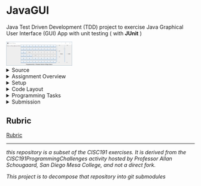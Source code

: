 # JavaGUI
 
Java Test Driven Development (TDD) project to exercise Java Graphical User Interface (GUI) App with unit testing ( with **JUnit** )

<img src="./images/GoneFishing_play.png" width="35%" alt="gone fishing!">


<details id="source">
  <summary>Source</summary>

 <em>derived from CISC191GUI</em><br>
 
![220px-MesaLogo](https://github.com/schougaard/SanDiegoMesaCISC191ProgrammingChallenges/assets/716243/334f6724-6afa-4198-9eff-7c49c472cd35)

# San Diego Mesa College CISC 191 Programming Challenges
Programming challenges for San Diego Community College CISC 191 Intermediate Java classes.

Created by
- Professor Dr. Tasha Frankie
- and Professor [Allan Schougaard](https://github.com/schougaard), San Diego Mesa College.

With contributions from: 
- Dom David,
- [Dan Sullivan](https://github.com/uid100)

[source](#source)
<hr />
</details>

<details id="overview">
 <summary>Assignment Overview</summary>

In this assignment you will implementing a simple fishing game that will have you explore many of the most common widgets in the Java Swing library. You will also be asked to consider coding the connection between the GUI and the code behind the scenes using the model-view-controller software design pattern.

  <details id="api">
   <summary>Java APIs</summary>
   
Learning Java APIs can help you develop a variety of skills, including:
 - **Problem-solving skills:** Java APIs provide a wide range of functionality that can be used to solve a variety of problems. Learning how to use Java APIs effectively will help you develop your problem-solving skills.
 - **Analytical skills:** When using Java APIs, you need to be able to understand the documentation and identify the appropriate classes and methods to use. This will help you develop your analytical skills.
 - **Design skills:** Java APIs can be used to design and implement complex applications. Learning how to use Java APIs effectively will help you develop your design skills.
 - **Coding skills:** Java APIs are written in Java, so learning how to use them will help you improve your Java coding skills.
 - **API development skills:** Once you have a good understanding of how to use Java APIs, you can start to develop your own APIs. This is a valuable skill that can make you more marketable to employers.

In addition to these general skills, learning specific Java APIs can also help you develop specific knowledge and expertise. For example, learning the JDBC API can help you develop expertise in database programming. Learning the Swing API can help you develop expertise in GUI development. And learning the Java EE APIs can help you develop expertise in enterprise application development.

Overall, learning Java APIs is a great way to develop your skills and make yourself a more valuable developer.

 </details>
 <details id="swing">
  <summary>Swing</summary>
  
Java Swing is a GUI widget toolkit for Java. It is part of Oracle's Java Foundation Classes (JFC) - an API for providing a graphical user interface for Java programs. Swing was developed to provide a more sophisticated set of GUI components than the earlier Abstract Window Toolkit (AWT). Swing components are platform-independent, meaning that they will look and behave the same on any platform that supports Java. Swing components are also lightweight, meaning that they do not consume a lot of system resources. Swing provides a wide variety of GUI components, including buttons, labels, text fields, menus, tables, and trees. Swing also supports a pluggable look and feel, which allows you to change the appearance of your Swing application without having to rewrite any code. Java Swing is a popular choice for developing graphical user interfaces for Java applications. It is used to develop a wide variety of applications, including desktop applications, web applications, and mobile applications.
  
  </details>
  
[overview](#overview)

<hr />
</details>

<details id="setup">
 <summary>Setup</summary>
    
1. From the <> Code dropdown link in the repository (above), download the Zip file to your computer.
2. Extract the files to your working folder
3. Open Eclipse and import the project.
   - You can use File>Import menu item or right-click in the Package Manager and choose Import.
   - Select General>Projects from Folder or Archive
   - Navigate into the project until you see the `bin` and `src` folders, and choose _open_
4. Expand the project in the package explorer and find the `.java` files below the `src` folder.

 [setup](#setup)
 <hr />
</details>

<details id="code-layout">
 <summary>Code Layout</summary>
 
You are going to make a game about fishing, and a low-fidelity rending of the GUI looks like this:

![Gone Fishing game in starting state.](images/GoneFishing_start.png)

The game is played by clicking on the buttons in the middle of the window:

![Gone Fishing game in partially played state.](images/GoneFishing_play.png)

The layout of this project is similar to the the java classes lab. You will implement the logic of several java classes and interfaces.

When the player clicks on a location without fish, the button turns into an icon indicating empty, and the number of tries is reduced. When the player clicks on a location with a school of fish, the button displays a fish icon, and the number of tries and the number of fish remaining are both reduced.

When the last fish has been caught or the last try has been used the game is over:

![Gone Fishing game when fishes win.](images/GoneFishing_done.png)

There are 3 main files you will edit in this programming assignment: `FishingButton`, `FishingButtonListener`, and `GoneFishingView`.

### FishingButton
The buttons for the "fishing" portion of this mini-game.

### FinishButtonListener
This will help handle the events and actions dealing with clicking the buttons.

### GoneFishingView
This is where you will add all the components that the users will see.

[code-layout](#code-layout)
 <hr />
</details>

<details id="programming-tasks">
 <summary>Programming Tasks</summary>

This assignment is a little different. In addition to ensuring the unit tests all pass, be sure that all the **User Stories** are implemented.

The tested portion of this programming assignment is very short. The majority of the work will be on creating the GUI and implementing the stories where you will work directly with the GUI rather than the tester file.

<details>
 <summary>User Stories</summary>
 
Implement the following user stories **one by one** in the order given. If you need additional help, see **Programming Tasks** for more detailed descriptions. 
1. As a computer user, I can see a window with the title "Gone Fishing" so I can see what program I am running.
2. As a computer user, when I click on the X in the top corner of the window, the program exits.
3. As a computer user, I can see instructions in the window.
4. As a computer user, I can see who programmed the game.
5. As a computer user, I can see the grid where the game is played. The grid is 6 by 6 buttons.
6. As a computer user, when I start the program, I can see all the UI widgets in the game.
7. As a player, I can see how many tries I have left on a slider, so I can see if I am winning. I start with 30 tries.
8. As a player, I can see how many schools of fish are left on a slider, so I can see if the fish are winning. The game starts with 10 schools of fish.
9. When I click on a button in the grid, it shows me if I caught a fish or not, so I can see my fishing skills.
10. When I click on a button in the grid, I cannot click on it again, so I cannot cheat.
11. When I click on a button, the number of tries goes down by one.
12. When I click on a button, and I caught a school of fish, the number of schools of fish goes down by one.
13. If I manage to catch all the fish before I run out of tries, I get a message: "Game Over - You Win!" and the program exits.
14. If I run out of tries before I have caught all the fish, I get a message: "Game Over - Fishes Win!" and the program exits.

</details>

<details>
  <summary>testGoneFishingButton</summary>

 - The buttons in the GUI will keep track of their row-col position in the grid.
   - Add the required instance variables (fields) to keep track of this information.
 - Complete the constructor to initialize the instance variables (fields)
 - Add the two getters to be able to get the row and column position of a FishingButton

</details>
<details>
  <summary>testGoneFishingView</summary>
  - Add an instance variable (field) in the GoneFishingView for a GoneFishingModel</li>
  - Constructor:
    - Don't forget to assign the model instance variable to the parameter of the constructor
    - Add a title to the JFrame. REMINDER: The class you are in extends [JFrame](https://docs.oracle.com/javase/8/docs/api/javax/swing/JFrame.html) so you have access to ALL public setters in `JFrame`. A GoneFishingView IS-A JFrame. Look through the API if you need reminders on available methods or use Eclipse's auto-suggest features. For example, you can write _**this**_ in the constructor to look through available methods of the JFrame API. The **this** keyword refers to the current instance of the object and the **dot** operator, of course, is how you access methods and public attributes of an object.
    - You'll be working with labels and buttons. Perhaps look through [this example](https://www.javatpoint.com/java-jframe) first to see if you can simply add to the `JFrame` then go back and try to get what you need in this actual programming assignment. The hope is you're at least comfortable adding components to the `JFrame`. Your current trouble should be in placing the components where you want them rather than being too afraid to add any component at all. :)<br />You can run the GoneFishingView class so that you can see what you are adding to the JFrame.
 - At this point, do not worry too much about the tester file and play around with getting widgets to the JFrame. Additional Hints are shown below

</details>
<details>
  <summary>GoneFishingView</summary>
You will have to use layout managers in this assignment so that you can position the components (widgets) on the JFrame where you want them to go. Run this file instead of the tester so that you can check out the GUI. Running the tester will close the GUI automatically thus preventing you from checking your progress on building the user interface.

1. Start by adding a BorderLayout to the main JFrame. Technically this is the default layout for JFrame, but it's being shown here to introduce you to the setLayout method and the creation of a layout manager object.&nbsp;<br />To add a layout, you must instantiate an object of that type (in this case BorderLayout) and then pass it to the setLayout method of the JFrame or JPanel.You can also do this in one line since we don't need to keep track of the instance of the layout manager.
```
this.setLayout(new BorderLayout()); //the this keyword refers to the instance of the GoneFishingView which IS-A JFrame.
```
You may need to import the necessary libraries to use BorderLayout like you have done when adding the other components.</p>
3. Positioning<br />
[BorderLayout diagram](images/positioning.png)<br />
At this point, you now have access to the BorderLayout positions as shown in the image above.
4. Add the first `JLabel` for the _instructions_ and add it to the West side.
```
JLabel instructions = new JLabel("Click on the buttons to fish");<br />this.add(instructions, BorderLayout.WEST);
```
But.... Let's actually add it to a `JPanel` and then add the `JPanel` to the `JFrame`.
If you consider the Gone Fishing preview, you are breaking up the JFrame into different areas that are managed by JPanels.
You will add the components to the `JPanel` and then finally place the `JPanel` in the `JFrame.`
```
JPanel instructions = new JPanel();                                    //Create the JPanel
JLabel instructionLabel = new JLabel("Click on the buttons to fish");  //Create and add the component to the JPanel
instructions.add(instructionLabel);
this.add(instructions,  BorderLayout.WEST)                             //add the JPanel to the JFrame in the WEST location
```

There is an overridden version of `add` where you can specify where to place the element as shown in the code above. 
BorderLayout holds static variables for the locations: `WEST`, `EAST`, `CENTER`, `NORTH`, `SOUTH`

</details>
<details>
  <summary>"fishing"Panel!</summary>

[Gone Fishing game at start of game.](images/GoneFishing_start)
The center of the JFrame holds all the buttons which is where the "fishing" will take place. Clicking on the buttons can lead to revealing a "fish".

1. Create a new `JPanel` and add a ![GridLayout](https://docs.oracle.com/javase%2F7%2Fdocs%2Fapi%2F%2F/java/awt/GridLayout.html) to hold enough buttons that are shown in the programming assignment.
     - When creating a GridLayout, there are two parameters that you pass to set the # of rows and the # of columns of the grid. As you add components to the JPanel, it would fill these "cells" from left to right and top to bottom.
     - Pause. Look at the model class now. Are there variables in this class that you should use that dictates how many buttons you should have in this fishing game? The model holds some instance variables that can be easily updated later if you wanted to alter the number of buttons. Use the model information when creating the buttons (how man
2. Write a nested loop that will allow you to generate the total number of buttons required. The nested loop should resemble a 2D array traversal because you will need the row and column information!
 The row-column information is required because the buttons in the GUI must store their row-column position!
3. Add the fishing buttons to the `JPanel` (not directly to the `JFrame`).</li>
4. Add the `JPanel` object to the center of the `JFrame`.</li>
5. You will revisit this section later to connect the listener class to the buttons so that they perform an action when there is a click event on them.

</details>
<details>
  <summary>SliderPanel</summary>

The instruction label was placed in a `JPanel` that was placed in the `WEST`, and the fishing buttons were placed in a `JPanel` that was then added to the center. What should you do with the Sliders?
 1. Create a JPanel where you will add the sliders</li>
 2. Create a Slider and figure out how to set its properties so that it's vertical and looks like the image in this programming assignment. Look for ways to change the following: maximum, tick spacing, paint ticks, paint labels, enabled/disabled, border
 3. Add a layout manager to the JPanel. What kind should you add?
    **Hint:** _If you want, you can think of that slider section as a 1-by-n grid!_
 4. Add the Sliders and any necessary labels to the JPanel.
 5. Add the JPanel to the JFrame on the EAST side.
 
 </details>
 <details>
  <summary>BottomLabel</summary>
  
 1. Create JPanel to hold the JLabel
 2. Add the JLabel to the JPanel
 3. Add the JPanel to the JFrame in the SOUTH.

At this point, you have put in a lot of work getting the user interface up and going. 
It should roughly resemble the layout in the picture, but some slight changes here and there should be ok. 
The tester does not test that the layout is exactly the same so you have some leeway.

</details>
<details>
  <summary>fishingButtonListener</summary>

#### FishingButtonListener
The FishingButtonListener class will implement the behaviors of an ActionListener. 
It will connect the GUI buttons and the model together when users interact with the fishing panel.

 1. Add the required relationship in the class header so that this class can claim to behave like the ActionListener interface. Import any necessary libraries to use ActionListener.
 2. Once a class implements an interface, it must provide all of the methods that are defined in the interface it implements. Do that now. Recall that Eclipse makes this easy for you by using the first quick fix.
 3. Complete the constructor and be sure to add any required instance variables (fields).
 
 #### actionPerformed()
This is the method that will run when there is a mouse click on the fishing buttons. 
We will now be using the `GoneFishingModel.`
1. Take a moment to do a quick scan of the `GoneFishingModel` which keeps track of the state of our game.
2. Pay special attention to the `fishAt()`
    - What are the formal parameters? 
    - What data does this return?
    - What instance variables does it alter?
3. Comment out the `GoneFishingModel`. You will see that there are `TODO` comments in this file. Take the time now to try to piece together what the model will do for the game.
4. In the actionPerformed method, figure out how to call the model's `fishAt()` method. Where are the actual parameters coming from to use this method?
5. The `fishAt()` method should be in a conditional statement to check if it returns true. Change the text of the button to "fish" if there is a fish, otherwise, it should be "X".
6. Call the GUI class' updateUI method.

#### addActionListener
What you have just completed are the separate code for the button and the listener. 
The `FishingButtonListener` needs to be added as the action listener of the buttons once you have completed the majority of the tasks that the listener will complete.

1. Go back to the view class
2. Look for the area where you created the FishingButton objects.
3. After creating a button, add the actionlistener! The update should look something similar to the code below.

This is the code inside the nested loop from the view constructor
```
//create a FishingButton!
FishingButton fish = new FishingButton(row, col);

//connect the listener
fish.addActionListener( new FishingButtonListener(model, this, fish) );
```

</details>
<details style="margin-bottom: 25px;">&nbsp; &nbsp; &nbsp; &nbsp; &nbsp; &nbsp;
    <summary style="cursor: pointer;">GoneFishingView-updateUI</summary>

This class has access to the model therefore it always has access to the latest updates. 
Find a way to update the sliders by getting the updated information from the model.

Tidy up the Fishing View. For example, add a minimum dimension so that when you click on the buttons, you do not end up with any ellipses due to the buttons being too small to display the text. You can also play around with styling the buttons if you want to explore further customization!

 </details>

[programming-tasks](#programming-tasks)
 <hr />
</details>

<details id=submission>
 <summary>Submission</summary>

## Complete and zip the project
1. Run and add the code to the src folder until the tests are successful.
2. Uncomment each test case in the **Test** file (`TestAdvancedClasses.java`), one at a time. 
Do not modify the content in this file except to uncomment the tests. Add and modify class files
as needed for the tests to pass.
3. Review and refactor any of the code as needed:
    - be sure your code follows good coding practices and coding style and standards.
    - update the javadoc comments at the top of the file to add your name as author
    - update the comments for each method in the file.
4. Export the project as a zip file and submit your work.
   _Note: You are turning in the Eclipse project so that I can easily open it and run it on my computer._

     [submission](#submission)
 <hr />
</details>

## Rubric

[Rubric](Rubric.md)


___________

_this repository is a subset of the CISC191 exercises. It is derived from the CISC191ProgrammingChallenges 
activity hosted by Professor Allan Schougaard, San Diego Mesa College, and not a direct fork._

_This project is to decompose that repository into git submodules_
